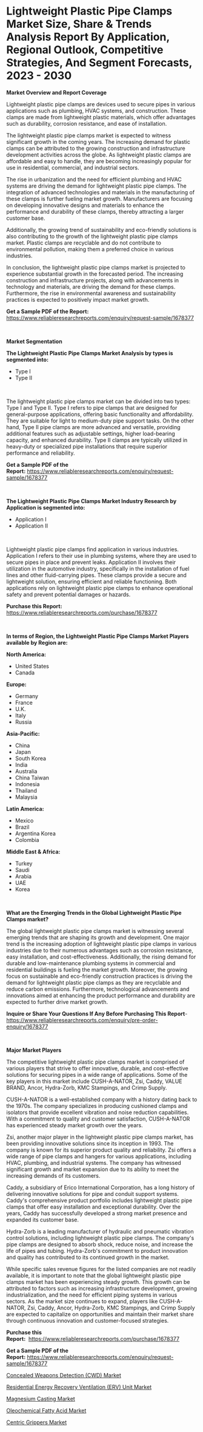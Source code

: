 <p><h1>Lightweight Plastic Pipe Clamps Market Size, Share & Trends Analysis Report By Application, Regional Outlook, Competitive Strategies, And Segment Forecasts, 2023 - 2030</h1></p><p><strong>Market Overview and Report Coverage</strong></p>
<p><p>Lightweight plastic pipe clamps are devices used to secure pipes in various applications such as plumbing, HVAC systems, and construction. These clamps are made from lightweight plastic materials, which offer advantages such as durability, corrosion resistance, and ease of installation.</p><p>The lightweight plastic pipe clamps market is expected to witness significant growth in the coming years. The increasing demand for plastic clamps can be attributed to the growing construction and infrastructure development activities across the globe. As lightweight plastic clamps are affordable and easy to handle, they are becoming increasingly popular for use in residential, commercial, and industrial sectors.</p><p>The rise in urbanization and the need for efficient plumbing and HVAC systems are driving the demand for lightweight plastic pipe clamps. The integration of advanced technologies and materials in the manufacturing of these clamps is further fueling market growth. Manufacturers are focusing on developing innovative designs and materials to enhance the performance and durability of these clamps, thereby attracting a larger customer base.</p><p>Additionally, the growing trend of sustainability and eco-friendly solutions is also contributing to the growth of the lightweight plastic pipe clamps market. Plastic clamps are recyclable and do not contribute to environmental pollution, making them a preferred choice in various industries.</p><p>In conclusion, the lightweight plastic pipe clamps market is projected to experience substantial growth in the forecasted period. The increasing construction and infrastructure projects, along with advancements in technology and materials, are driving the demand for these clamps. Furthermore, the rise in environmental awareness and sustainability practices is expected to positively impact market growth.</p></p>
<p><strong>Get a Sample PDF of the Report:</strong> <a href="https://www.reliableresearchreports.com/enquiry/request-sample/1678377">https://www.reliableresearchreports.com/enquiry/request-sample/1678377</a></p>
<p>&nbsp;</p>
<p><strong>Market Segmentation</strong></p>
<p><strong>The Lightweight Plastic Pipe Clamps Market Analysis by types is segmented into:</strong></p>
<p><ul><li>Type I</li><li>Type II</li></ul></p>
<p>&nbsp;</p>
<p><p>The lightweight plastic pipe clamps market can be divided into two types: Type I and Type II. Type I refers to pipe clamps that are designed for general-purpose applications, offering basic functionality and affordability. They are suitable for light to medium-duty pipe support tasks. On the other hand, Type II pipe clamps are more advanced and versatile, providing additional features such as adjustable settings, higher load-bearing capacity, and enhanced durability. Type II clamps are typically utilized in heavy-duty or specialized pipe installations that require superior performance and reliability.</p></p>
<p><strong>Get a Sample PDF of the Report:</strong>&nbsp;<a href="https://www.reliableresearchreports.com/enquiry/request-sample/1678377">https://www.reliableresearchreports.com/enquiry/request-sample/1678377</a></p>
<p>&nbsp;</p>
<p><strong>The Lightweight Plastic Pipe Clamps Market Industry Research by Application is segmented into:</strong></p>
<p><ul><li>Application I</li><li>Application II</li></ul></p>
<p>&nbsp;</p>
<p><p>Lightweight plastic pipe clamps find application in various industries. Application I refers to their use in plumbing systems, where they are used to secure pipes in place and prevent leaks. Application II involves their utilization in the automotive industry, specifically in the installation of fuel lines and other fluid-carrying pipes. These clamps provide a secure and lightweight solution, ensuring efficient and reliable functioning. Both applications rely on lightweight plastic pipe clamps to enhance operational safety and prevent potential damages or hazards.</p></p>
<p><strong>Purchase this Report:</strong>&nbsp; <a href="https://www.reliableresearchreports.com/purchase/1678377">https://www.reliableresearchreports.com/purchase/1678377</a></p>
<p>&nbsp;</p>
<p><strong>In terms of Region, the Lightweight Plastic Pipe Clamps Market Players available by Region are:</strong></p>
<p>
    <p> <strong> North America: </strong>
        <ul>
            <li>United States</li>
            <li>Canada</li>
        </ul>
        </p> 
    <p> <strong> Europe: </strong>
        <ul>
            <li>Germany</li>
            <li>France</li>
            <li>U.K.</li>
            <li>Italy</li>
            <li>Russia</li>
        </ul>
        </p> 
    <p> <strong> Asia-Pacific: </strong>
        <ul>
            <li>China</li>
            <li>Japan</li>
            <li>South Korea</li>
            <li>India</li>
            <li>Australia</li>
            <li>China Taiwan</li>
            <li>Indonesia</li>
            <li>Thailand</li>
            <li>Malaysia</li>
        </ul>
        </p> 
    <p> <strong> Latin America: </strong>
        <ul>
            <li>Mexico</li>
            <li>Brazil</li>
            <li>Argentina Korea</li>
            <li>Colombia</li>
        </ul>
        </p> 
    <p> <strong> Middle East & Africa: </strong>
        <ul>
            <li>Turkey</li>
            <li>Saudi</li>
            <li>Arabia</li>
            <li>UAE</li>
            <li>Korea</li>
        </ul>
    </p>
    </p>
<p>&nbsp;</p>
<p><strong>What are the Emerging Trends in the Global Lightweight Plastic Pipe Clamps market?</strong></p>
<p><p>The global lightweight plastic pipe clamps market is witnessing several emerging trends that are shaping its growth and development. One major trend is the increasing adoption of lightweight plastic pipe clamps in various industries due to their numerous advantages such as corrosion resistance, easy installation, and cost-effectiveness. Additionally, the rising demand for durable and low-maintenance plumbing systems in commercial and residential buildings is fueling the market growth. Moreover, the growing focus on sustainable and eco-friendly construction practices is driving the demand for lightweight plastic pipe clamps as they are recyclable and reduce carbon emissions. Furthermore, technological advancements and innovations aimed at enhancing the product performance and durability are expected to further drive market growth.</p></p>
<p><strong>Inquire or Share Your Questions If Any Before Purchasing This Report</strong>- <a href="https://www.reliableresearchreports.com/enquiry/pre-order-enquiry/1678377">https://www.reliableresearchreports.com/enquiry/pre-order-enquiry/1678377</a></p>
<p>&nbsp;</p>
<p><strong>Major Market Players</strong></p>
<p><p>The competitive lightweight plastic pipe clamps market is comprised of various players that strive to offer innovative, durable, and cost-effective solutions for securing pipes in a wide range of applications. Some of the key players in this market include CUSH-A-NATOR, Zsi, Caddy, VALUE BRAND, Ancor, Hydra-Zorb, KMC Stampings, and Crimp Supply.</p><p>CUSH-A-NATOR is a well-established company with a history dating back to the 1970s. The company specializes in producing cushioned clamps and isolators that provide excellent vibration and noise reduction capabilities. With a commitment to quality and customer satisfaction, CUSH-A-NATOR has experienced steady market growth over the years.</p><p>Zsi, another major player in the lightweight plastic pipe clamps market, has been providing innovative solutions since its inception in 1993. The company is known for its superior product quality and reliability. Zsi offers a wide range of pipe clamps and hangers for various applications, including HVAC, plumbing, and industrial systems. The company has witnessed significant growth and market expansion due to its ability to meet the increasing demands of its customers.</p><p>Caddy, a subsidiary of Erico International Corporation, has a long history of delivering innovative solutions for pipe and conduit support systems. Caddy's comprehensive product portfolio includes lightweight plastic pipe clamps that offer easy installation and exceptional durability. Over the years, Caddy has successfully developed a strong market presence and expanded its customer base.</p><p>Hydra-Zorb is a leading manufacturer of hydraulic and pneumatic vibration control solutions, including lightweight plastic pipe clamps. The company's pipe clamps are designed to absorb shock, reduce noise, and increase the life of pipes and tubing. Hydra-Zorb's commitment to product innovation and quality has contributed to its continued growth in the market.</p><p>While specific sales revenue figures for the listed companies are not readily available, it is important to note that the global lightweight plastic pipe clamps market has been experiencing steady growth. This growth can be attributed to factors such as increasing infrastructure development, growing industrialization, and the need for efficient piping systems in various sectors. As the market size continues to expand, players like CUSH-A-NATOR, Zsi, Caddy, Ancor, Hydra-Zorb, KMC Stampings, and Crimp Supply are expected to capitalize on opportunities and maintain their market share through continuous innovation and customer-focused strategies.</p></p>
<p><strong>Purchase this Report:</strong>&nbsp;&nbsp;<a href="https://www.reliableresearchreports.com/purchase/1678377">https://www.reliableresearchreports.com/purchase/1678377</a></p>
<p></p>
<p><strong>Get a Sample PDF of the Report:</strong>&nbsp;<a href="https://www.reliableresearchreports.com/enquiry/request-sample/1678377">https://www.reliableresearchreports.com/enquiry/request-sample/1678377</a></p>
<p><p><a href="https://www.linkedin.com/pulse/concealed-weapons-detection-cwd-market-insights-players-giupe/">Concealed Weapons Detection (CWD) Market</a></p><p><a href="https://www.linkedin.com/pulse/residential-energy-recovery-ventilation-erv-unit-market-research-vxhue/">Residential Energy Recovery Ventilation (ERV) Unit Market</a></p><p><a href="https://medium.com/@kelsitorphy644/magnesium-casting-market-size-growth-forecast-2023-2030-bd4162510093">Magnesium Casting Market</a></p><p><a href="https://medium.com/@dougschmidt645/oleochemical-fatty-acid-market-size-growth-forecast-2023-2030-0ec8fbfd0ff9">Oleochemical Fatty Acid Market</a></p><p><a href="https://www.linkedin.com/pulse/centric-grippers-market-size-share-global-analysis-report-2023-ngnpe/">Centric Grippers Market</a></p></p>
